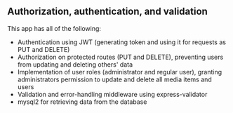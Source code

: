 ## Authorization, authentication, and validation
This app has all of the following:
- Authentication using JWT (generating token and using it for requests as PUT and DELETE)
- Authorization on protected routes (PUT and DELETE), preventing users from updating and deleting others' data
- Implementation of user roles (administrator and regular user), granting administrators permission to update and delete all media items and users
- Validation and error-handling middleware using express-validator
- mysql2 for retrieving data from the database

